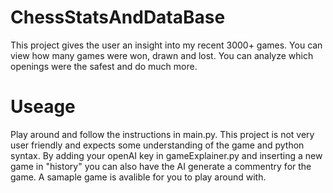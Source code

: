 # ChessStatsAndDataBase
This project gives the user an insight into my recent 3000+ games. You can view how many games were won, drawn and lost. You can analyze which openings were the safest and do much more. 
# Useage 
Play around and follow the instructions in main.py. This project is not very user friendly and expects some understanding of the game and python syntax. By adding your openAI key in gameExplainer.py and inserting a new game in "history" you can also have the AI generate a commentry for the game. A samaple game is avalible for you to play around with. 
